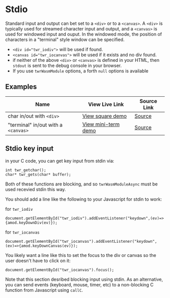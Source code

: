 # Stdio

Standard input and output can bet set to a `<div>` or to a `<canvas>`.  A `<div>` is typically used for streamed character input and output, and a `<canvas>` is used for windowed input and ouput.  In the windowed mode, the position of characters in a "terminal" style window can be specified.

- `<div id="twr_iodiv">` will be used if found.
- `<canvas id="twr_iocanvas">` will be used if it exists and no div found. 
- if neither of the above `<div>` or `<canvas>` is defined in your HTML, then `stdout` is sent to the debug console in your browser.
- If you use `twrWasmModule` options, a forth `null` options is available

## Examples

| Name | View Live Link | Source Link |
| --------- | ------------ | ----------- |
| char in/out with `<div>` | [View square demo](/examples/dist/stdio-div/index.html) | [Source](https://github.com/twiddlingbits/tiny-wasm-runtime/tree/main/examples/stdio-div) |
|"terminal" in/out with a `<canvas>`|[View mini-term demo](/examples/dist/stdio-canvas/index.html)|[Source](https://github.com/twiddlingbits/tiny-wasm-runtime/tree/main/examples/stdio-canvas)|


## Stdio key input
in your C code, you can get key input from stdin via:
~~~
int twr_getchar();
char* twr_gets(char* buffer);
~~~

Both of these functions are blocking, and so `twrWasmModuleAsync` must be used recevied stdin this way.

You should add a line like the following to your Javascript for stdin to work:

for `twr_iodiv`
~~~
document.getElementById("twr_iodiv").addEventListener("keydown",(ev)=>{amod.keyDownDiv(ev)});
~~~

for `twr_iocanvas`
~~~
document.getElementById("twr_iocanvas").addEventListener("keydown",(ev)=>{amod.keyDownCanvas(ev)});
~~~

You likely want a line like this to set the focus to the div or canvas so the user doesn't have to click on it:

~~~
document.getElementById("twr_iocanvas").focus();
~~~

Note that this section desribed blocking input using stdin.  As an alternative, you can send events (keyboard, mouse, timer, etc) to a non-blocking C function from Javascript using `callC`.


